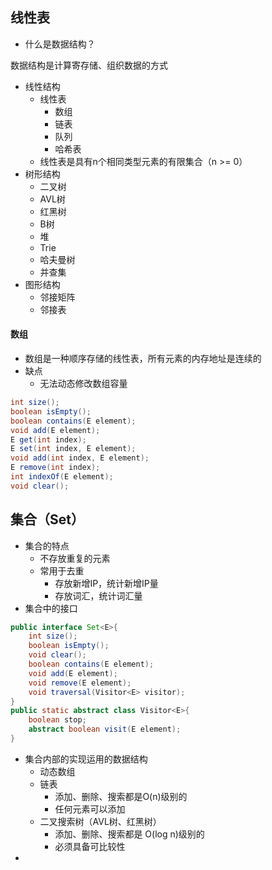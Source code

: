 ## 线性表

- 什么是数据结构？

数据结构是计算寄存储、组织数据的方式

- 线性结构
  - 线性表
    - 数组
    - 链表
    - 队列
    - 哈希表
  - 线性表是具有n个相同类型元素的有限集合（n >= 0）
- 树形结构
  - 二叉树
  - AVL树
  - 红黑树
  - B树
  - 堆
  - Trie
  - 哈夫曼树
  - 并查集
- 图形结构
  - 邻接矩阵
  - 邻接表

#### 数组

- 数组是一种顺序存储的线性表，所有元素的内存地址是连续的
- 缺点
  - 无法动态修改数组容量

```java
int size();
boolean isEmpty();
boolean contains(E element);
void add(E element);
E get(int index);
E set(int index, E element);
void add(int index, E element);
E remove(int index);
int indexOf(E element);
void clear();
```



## 集合（Set）

- 集合的特点
  - 不存放重复的元素
  - 常用于去重
    - 存放新增IP，统计新增IP量
    - 存放词汇，统计词汇量
- 集合中的接口

```java
public interface Set<E>{
    int size();
    boolean isEmpty();
    void clear();
    boolean contains(E element);
    void add(E element);
    void remove(E element);
    void traversal(Visitor<E> visitor);
}
public static abstract class Visitor<E>{
    boolean stop;
    abstract boolean visit(E element);
}
```

- 集合内部的实现运用的数据结构
  - 动态数组
  - 链表
    - 添加、删除、搜索都是O(n)级别的
    - 任何元素可以添加
  - 二叉搜索树（AVL树、红黑树）
    - 添加、删除、搜索都是 O(log n)级别的
    - 必须具备可比较性
- 

